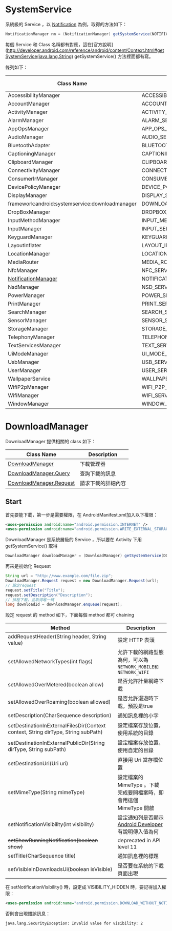 # SystemService

系統級的 Service ，以 [Notification](notification.md) 為例，取得的方法如下：

```java
NotificationManager nm = (NotificationManager) getSystemService(NOTIFICATION_SERVICE)
```

每個 Service 和 Class 名稱都有對應，這在[官方說明](http://developer.android.com/reference/android/content/Context.html#getSystemService(java.lang.String) getSystemService() 方法裡面都有寫。

條列如下：

| Class Name | Constant Name | Description | API Level |
| ---------- | ------------- | ----------- | --------- |
| AccessibilityManager | ACCESSIBILITY_SERVICE | | 4 |
| AccountManager | ACCOUNT_SERVICE | | 5 |
| ActivityManager | ACTIVITY_SERVICE | | 1 |
| AlarmManager | ALARM_SERVICE | | 1 |
| AppOpsManager | APP_OPS_SERVICE | | 19 |
| AudioManager | AUDIO_SERVICE | | 1 |
| BluetoothAdapter | BLUETOOTH_SERVICE | | 18 |
| CaptioningManager | CAPTIONING_SERVICE | | 19 |
| ClipboardManager | CLIPBOARD_SERVICE | | 1 |
| ConnectivityManager | CONNECTIVITY_SERVICE | | 1 |
| ConsumerIrManager | CONSUMER_IR_SERVICE | | 19 |
| DevicePolicyManager | DEVICE_POLICY_SERVICE | | 8 |
| DisplayManager | DISPLAY_SERVICE | | 17 |
| framework:android:systemservice:downloadmanager | DOWNLOAD_SERVICE | | 9 |
| DropBoxManager | DROPBOX_SERVICE | | 8 |
| InputMethodManager | INPUT_METHOD_SERVICE | | 3 |
| InputManager | INPUT_SERVICE | | 16 |
| KeyguardManager | KEYGUARD_SERVICE | | 1 |
| LayoutInflater | LAYOUT_INFLATER_SERVICE | | 1 |
| LocationManager | LOCATION_SERVICE | | 1 |
| MediaRouter | MEDIA_ROUTER_SERVICE | | 16 |
| NfcManager | NFC_SERVICE | | 10 |
| [NotificationManager](framework:android:notification) | NOTIFICATION_SERVICE | | 1 |
| NsdManager | NSD_SERVICE | | 16 |
| PowerManager | POWER_SERVICE | | 1 |
| PrintManager | PRINT_SERVICE | | 19 |
| SearchManager | SEARCH_SERVICE | | 1 |
| SensorManager | SENSOR_SERVICE | | 1 |
| StorageManager | STORAGE_SERVICE | | 9 |
| TelephonyManager | TELEPHONY_SERVICE | | 1 |
| TextServicesManager | TEXT_SERVICES_MANAGER_SERVICE | | 14 |
| UiModeManager | UI_MODE_SERVICE | | 8 |
| UsbManager | USB_SERVICE | | 12 |
| UserManager | USER_SERVICE | | 17 |
| WallpaperService | WALLPAPER_SERVICE | | 1 |
| WifiP2pManager | WIFI_P2P_SERVICE | | 14 |
| WifiManager | WIFI_SERVICE | | 1 |
| WindowManager | WINDOW_SERVICE | | 1 |

# DownloadManager

DownloadManager 提供相關的 class 如下：

| Class Name | Description |
| ---------- | ----------- |
| [DownloadManager](http://developer.android.com/reference/android/app/DownloadManager.html) | 下載管理器 |
| [DownloadManager.Query](http://developer.android.com/reference/android/app/DownloadManager.Query.html) | 查詢下載的訊息 |
| [DownloadManager.Request](http://developer.android.com/reference/android/app/DownloadManager.Request.html) | 請求下載的詳細內容 |

## Start

首先要能下載，第一步是需要權限，在 AndroidManifest.xml加入以下權限：

```xml
<uses-permission android:name="android.permission.INTERNET" />
<uses-permission android:name="android.permission.WRITE_EXTERNAL_STORAGE" />
```

DownloadManager 是系統層級的 Service ，所以要在 Activity 下用 getSystemService() 取得

```java
DownloadManager downloadManager = (DownloadManager) getSystemService(DOWNLOAD_SERVICE);
```

再來是初始化 Request

```java
String url = "http://www.example.com/file.zip";
DownloadManager.Request request = new DownloadManager.Request(url);
// 設定request
request.setTitle("Title");
request.setDescription("Description");
// 排程下載，並取得唯一碼
long downloadId = downloadManager.enqueue(request);
```

設定 request 的 method 如下，下面每個 method 都可 chaining

| Method | Description |
| ------ | ----------- |
| addRequestHeader(String header, String value) | 設定 HTTP 表頭 |
| setAllowedNetworkTypes(int flags) | 允許下載的網路型態為何，可以為 `NETWORK_MOBILE和NETWORK_WIFI` |
| setAllowedOverMetered(boolean allow) | 是否允許計量網路下載 |
| setAllowedOverRoaming(boolean allowed) | 是否允許漫遊時下載，預設是true |
| setDescription(CharSequence description) | 通知訊息裡的小字 |
| setDestinationInExternalFilesDir(Context context, String dirType, String subPath) | 設定檔案存放位置，使用系統的目錄 |
| setDestinationInExternalPublicDir(String dirType, String subPath) | 設定檔案存放位置，使用自定的目錄 |
| setDestinationUri(Uri uri) | 直接用 Uri 當存檔位置 |
| setMimeType(String mimeType) | 設定檔案的 MimeType 。下載完成要開檔案時，即會用這個 MimeType 開啟 |
| setNotificationVisibility(int visibility) | 設定通知列是否顯示 [Android Developer](http://developer.android.com/reference/android/app/DownloadManager.Request.html#setNotificationVisibility(int))有說明傳入值為何 |
| <del>setShowRunningNotification(boolean show)</del> | deprecated in API level 11 |
| setTitle(CharSequence title) | 通知訊息裡的標題 |
| setVisibleInDownloadsUi(boolean isVisible) | 是否要在系統的下載頁面出現 |

在 setNotificationVisibility() 時，設定成 VISIBILITY_HIDDEN 時，要記得加入權限：

```xml
<uses-permission android:name="android.permission.DOWNLOAD_WITHOUT_NOTIFICATION" />
```

否則會出現錯誤訊息：

    java.lang.SecurityException: Invalid value for visibility: 2

